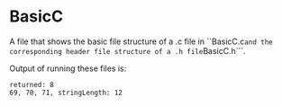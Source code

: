 BasicC
======
A file that shows the basic file structure of a .c file in
``BasicC.c``` and the corresponding header file structure of a .h file ```BasicC.h```.

Output of running these files is:
```
returned: 8
69, 70, 71, stringLength: 12
```
